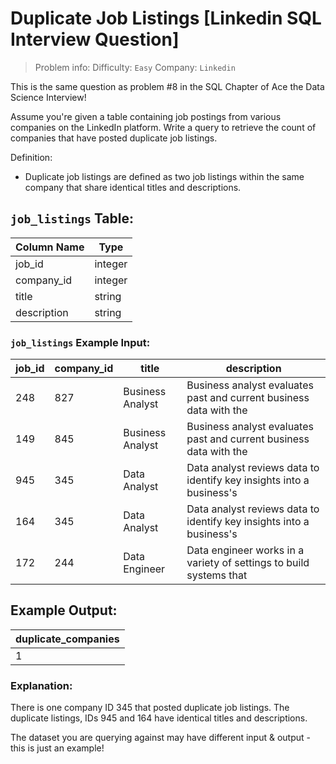 # Duplicate Job Listings [Linkedin SQL Interview Question]

> Problem info:
> Difficulty: `Easy`
> Company: `Linkedin`

This is the same question as problem #8 in the SQL Chapter of Ace the Data Science Interview!

Assume you're given a table containing job postings from various companies on the LinkedIn platform. Write a query to retrieve the count of companies that have posted duplicate job listings.

Definition:
- Duplicate job listings are defined as two job listings within the same company that share identical titles and descriptions.

## `job_listings` Table:

| Column Name | Type |
| --- | --- |
| job_id | integer |
| company_id | integer |
| title | string |
| description | string |

### `job_listings` Example Input:

| job_id | company_id | title | description |
| --- | --- | --- | --- |
| 248 | 827 | Business Analyst | Business analyst evaluates past and current business data with the  |primary goal of improving decision-making processes within organizations.
| 149 | 845 | Business Analyst | Business analyst evaluates past and current business data with the  |primary goal of improving decision-making processes within organizations.
| 945 | 345 | Data Analyst | Data analyst reviews data to identify key insights into a business's  |customers and ways the data can be used to solve problems.
| 164 | 345 | Data Analyst | Data analyst reviews data to identify key insights into a business's  |customers and ways the data can be used to solve problems.
| 172 | 244 | Data Engineer | Data engineer works in a variety of settings to build systems that  |collect, manage, and convert raw data into usable information for data scientists and business analysts to interpret.

## Example Output:

| duplicate_companies |
| --- |
| 1 |

### Explanation:

There is one company ID 345 that posted duplicate job listings. The duplicate listings, IDs 945 and 164 have identical titles and descriptions.

The dataset you are querying against may have different input & output - this is just an example!